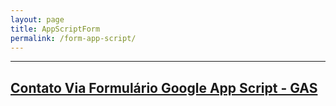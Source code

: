 ```yaml
---
layout: page
title: AppScriptForm
permalink: /form-app-script/
---
```


---  
<a href="https://script.google.com/macros/s/AKfycbxmipWcG-EctPtYFsWV2AEpq5qSTpYFAuN4chJokcdiiGg_g6I1F75TfGOXvZ8EAWWp/exec">Contato Via Formulário Google App Script - GAS</a> 
---
